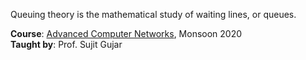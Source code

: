 Queuing theory is the mathematical study of waiting lines, or queues.

**Course**: [Advanced Computer Networks], Monsoon 2020<br>
**Taught by**: Prof. Sujit Gujar

[Advanced Computer Networks]: https://github.com/iiithf/advanced-computer-networks
